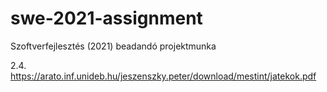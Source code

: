 # swe-2021-assignment

Szoftverfejlesztés (2021) beadandó projektmunka

2.4.
https://arato.inf.unideb.hu/jeszenszky.peter/download/mestint/jatekok.pdf